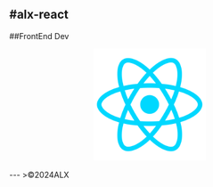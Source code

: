 #alx-react
---
##FrontEnd Dev 

<p align="center">
  <img src="react.png" width="40%" alt="react"/>
</p>
---
>©2024ALX

